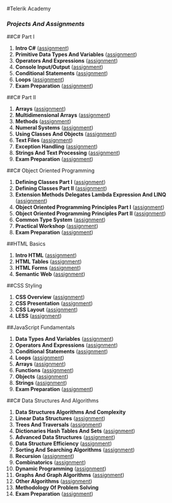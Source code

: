 #Telerik Academy 
### *Projects And Assignments*


##C# Part I
1. **Intro C#** ([assignment](https://github.com/stinger907/TelerikAcademy/tree/master/CSharpPart1/01.Intro/01.IntroCSharpHomework/01.IntroCSharpHomework)) 
2. **Primitive Data Types And Variables** ([assignment](https://github.com/stinger907/TelerikAcademy/tree/master/CSharpPart1/02.PrimitiveDataTypes/Homework/02.PrimitiveDataTypesHomework))
3. **Operators And Expressions** ([assignment](https://github.com/stinger907/TelerikAcademy/tree/master/CSharpPart1/03.OperatorsAndExpressions/Homework/03.OperatorsAndExpressionsHomework))
4. **Console Input/Output** ([assignment](https://github.com/stinger907/TelerikAcademy/tree/master/CSharpPart1/04.ConsoleIO/Homework/04.ConsoleIO.Homework))
5. **Conditional Statements** ([assignment](https://github.com/stinger907/TelerikAcademy/tree/master/CSharpPart1/05.ConditionalStatements/Homework/05.ConditionalStatementsHomework))
6. **Loops** ([assignment](https://github.com/stinger907/TelerikAcademy/tree/master/CSharpPart1/06.Loops/Homework/06.LoopsHomework/06.LoopsHomework))
7. **Exam Preparation** ([assignment](https://github.com/stinger907/TelerikAcademy/tree/master/CSharpPart1/BGCoderContests))

##C# Part II
1. **Arrays** ([assignment](https://github.com/stinger907/TelerikAcademy/tree/master/CSharpPart2/07.Arrays/Homework/07.ArraysHomework))
2. **Multidimensional Arrays** ([assignment](https://github.com/stinger907/TelerikAcademy/tree/master/CSharpPart2/08.MultidimensionalArrays/Homework/08.MultidimArraysHW))
3. **Methods** ([assignment](https://github.com/stinger907/TelerikAcademy/tree/master/CSharpPart2/09.Methods/Homework/09.MethodsHomework))
4. **Numeral Systems** ([assignment](https://github.com/stinger907/TelerikAcademy/tree/master/CSharpPart2/10.NumeralSystems/Homework/10.NumeralSystemsHW))
5. **Using Classes And Objects** ([assignment](https://github.com/stinger907/TelerikAcademy/tree/master/CSharpPart2/11.ClassesAndObjects/Homework/11.ClassesAndObjectsHW))
6. **Text Files** ([assignment](https://github.com/stinger907/TelerikAcademy/tree/master/CSharpPart2/12.TextFiles/Homework/12.TextFilesHW))
7. **Exception Handling** ([assignment](https://github.com/stinger907/TelerikAcademy/tree/master/CSharpPart2/13.ExceptionHandling/Homework/13.ExceptionHandlingHW))
8. **Strings And Text Processing** ([assignment](https://github.com/stinger907/TelerikAcademy/tree/master/CSharpPart2/14.StringsAndTextProcessing/Homework/14.StringsAndTextProcessingHW))
9. **Exam Preparation** ([assignment](https://github.com/stinger907/TelerikAcademy/tree/master/CSharpPart2/ExamPreparation))

##C# Object Oriented Programming
1. **Defining Classes Part I** ([assignment](https://github.com/stinger907/TelerikAcademy/tree/master/CSharpOOP/15.DefiningClassesPart1/MobilePhone))
2. **Defining Classes Part II** ([assignment](https://github.com/stinger907/TelerikAcademy/tree/master/CSharpOOP/16.DefiningClassesPart2/DefiningClassesII_HW))
3. **Extension Methods Delegates Lambda Expression And LINQ** ([assignment](https://github.com/stinger907/TelerikAcademy/tree/master/CSharpOOP/17.ExtensionsDelegatesLambdaLINQ/ExtensionsDelegatesLambdaLINQ_HW))
4. **Object Oriented Programming Principles Part I** ([assignment](https://github.com/stinger907/TelerikAcademy/tree/master/CSharpOOP/18.OOPPrinciplesPart1/OOPPrinciplesPart1HW))
5. **Object Oriented Programming Principles Part II** ([assignment](https://github.com/stinger907/TelerikAcademy/tree/master/CSharpOOP/19.OOPPrinciplesPart2/OOPPrinciplesPart2HW))
6. **Common Type System** ([assignment](https://github.com/stinger907/TelerikAcademy/tree/master/CSharpOOP/20.CommonTypeSystem/CommonTypeSystemHW))
7. **Practical Workshop** ([assignment](https://github.com/stinger907/TelerikAcademy/tree/master/CSharpOOP/PracticalWorkshop/ParticleSystem/ParticleSystem))
8. **Exam Preparation** ([assignment](https://github.com/stinger907/TelerikAcademy/tree/master/CSharpOOP/ExamPreparation))

##HTML Basics
1. **Intro HTML** ([assignment](https://github.com/stinger907/TelerikAcademy/tree/master/HTML/01.IntroHTML/IntroHTMLHomework))
2. **HTML Tables** ([assignment](https://github.com/stinger907/TelerikAcademy/tree/master/HTML/02.HTMLTables/HTMLTablesHomework))
3. **HTML Forms** ([assignment](https://github.com/stinger907/TelerikAcademy/tree/master/HTML/03.HTMLForms/HTMLFormsHomework))
4. **Semantic Web** ([assignment](https://github.com/stinger907/TelerikAcademy/tree/master/HTML/04.SemanticWeb/SemanticWebHW))

##CSS Styling
1. **CSS Overview** ([assignment](https://github.com/stinger907/TelerikAcademy/tree/master/CSS/01.CSS-Overview/CSS-OverviewHW))
2. **CSS Presentation** ([assignment](https://github.com/stinger907/TelerikAcademy/tree/master/CSS/02.CSS-Presentation/CSS-PresentationHW))
3. **CSS Layout** ([assignment](https://github.com/stinger907/TelerikAcademy/tree/master/CSS/03.CSS-Layout/CSS-LayoutHW))
4. **LESS** ([assignment](https://github.com/stinger907/TelerikAcademy/tree/master/CSS/04.LESS/LESS-Homework))

##JavaScript Fundamentals
1. **Data Types And Variables** ([assignment](https://github.com/stinger907/TelerikAcademy/tree/master/JScriptFundamentals/01.Data-Types-And-Variables/Data-Types-And-Variables-HW))
2. **Operators And Expressions** ([assignment](https://github.com/stinger907/TelerikAcademy/tree/master/JScriptFundamentals/02.Operators-And-Expressions/Operators-And-Expressions-HW))
3. **Conditional Statements** ([assignment](https://github.com/stinger907/TelerikAcademy/tree/master/JScriptFundamentals/03.Conditional-Statements/Conditional-Statements-HW))
4. **Loops** ([assignment](https://github.com/stinger907/TelerikAcademy/tree/master/JScriptFundamentals/04.Loops/Loops-HW))
5. **Arrays** ([assignment](https://github.com/stinger907/TelerikAcademy/tree/master/JScriptFundamentals/05.Arrays/Arrays-HW))
6. **Functions** ([assignment](https://github.com/stinger907/TelerikAcademy/tree/master/JScriptFundamentals/06.Functions/Functions-HW))
7. **Objects** ([assignment](https://github.com/stinger907/TelerikAcademy/tree/master/JScriptFundamentals/07.Objects/Objects-HW)) 
8. **Strings** ([assignment](https://github.com/stinger907/TelerikAcademy/tree/master/JScriptFundamentals/08.Strings/Strings-HW)) 
9. **Exam Preparation** ([assignment](https://github.com/stinger907/TelerikAcademy/tree/master/JScriptFundamentals/ExamPreparation))

##C# Data Structures And Algorithms
1. **Data Structures Algorithms And Complexity**
2. **Linear Data Structures** ([assignment](https://github.com/stinger907/TelerikAcademy/tree/master/CSharpDS%26A/02.LinearDataStructures/LinearDataStructuresHW))
3. **Trees And Traversals** ([assignment](https://github.com/stinger907/TelerikAcademy/tree/master/CSharpDS%26A/03.TreesAndTraversals/TreesAndTraversalsHW))
4. **Dictionaries Hash Tables And Sets** ([assignment](https://github.com/stinger907/TelerikAcademy/tree/master/CSharpDS%26A/04.DictionariesHashTablesAndSets/DictionariesHashTablesAndSets-HW))
5. **Advanced Data Structures** ([assignment](https://github.com/stinger907/TelerikAcademy/tree/master/CSharpDS%26A/05.AdvancedDataStructures/Advanced-Data-Structures-HW))
6. **Data Structure Efficiency** ([assignment](https://github.com/stinger907/TelerikAcademy/tree/master/CSharpDS%26A/06.DataStructureEfficiency/Data-Structure-Efficiency-HW))
7. **Sorting And Searching Algorithms** ([assignment](https://github.com/stinger907/TelerikAcademy/tree/master/CSharpDS%26A/07.SortingAndSearchingAlgorithms/SortingAndSearchingAlgorithmsHW/Sorting-and-Searching-Algorithms-Homework))
8. **Recursion** ([assignment](https://github.com/stinger907/TelerikAcademy/tree/master/CSharpDS%26A/08.Recursion/RecursionHW))
9. **Combinatorics** ([assignment](https://github.com/stinger907/TelerikAcademy/tree/master/CSharpDS%26A/09.Combinatorics/CombinatoricsHW))
10. **Dynamic Programming** ([assignment]())
11. **Graphs And Graph Algorithms** ([assignment]())
12. **Other Algorithms** ([assignment]())
13. **Methodology Of Problem Solving**
14. **Exam Preparation** ([assignment]())

